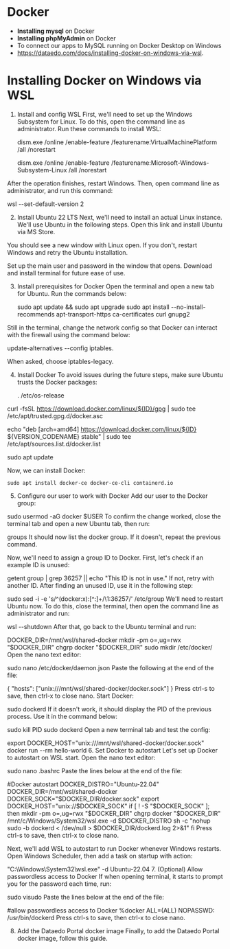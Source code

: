 # Docker

- **Installing mysql** on Docker
- **Installing phpMyAdmin**  on Docker
- To connect our apps to MySQL running on Docker Desktop on Windows
- https://dataedo.com/docs/installing-docker-on-windows-via-wsl.
  
# **Installing Docker on Windows via WSL**
1. Install and config WSL
First, we'll need to set up the Windows Subsystem for Linux. To do this, open the command line as administrator. Run these commands to install WSL:

    dism.exe /online /enable-feature /featurename:VirtualMachinePlatform /all /norestart

    dism.exe /online /enable-feature /featurename:Microsoft-Windows-Subsystem-Linux /all /norestart

After the operation finishes, restart Windows. Then, open command line as administrator, and run this command:

wsl --set-default-version 2

2. Install Ubuntu 22 LTS
Next, we'll need to install an actual Linux instance. We'll use Ubuntu in the following steps. Open this link and install Ubuntu via MS Store.

You should see a new window with Linux open. If you don't, restart Windows and retry the Ubuntu installation.

Set up the main user and password in the window that opens. Download and install terminal for future ease of use.

3. Install prerequisites for Docker
Open the terminal and open a new tab for Ubuntu. Run the commands below:

    sudo apt update && sudo apt upgrade
    sudo apt install --no-install-recommends apt-transport-https ca-certificates curl gnupg2
   
Still in the terminal, change the network config so that Docker can interact with the firewall using the command below:

update-alternatives --config iptables.

When asked, choose iptables-legacy.

4. Install Docker
To avoid issues during the future steps, make sure Ubuntu trusts the Docker packages:

    . /etc/os-release

curl -fsSL https://download.docker.com/linux/${ID}/gpg | sudo tee /etc/apt/trusted.gpg.d/docker.asc

echo "deb [arch=amd64] https://download.docker.com/linux/${ID} ${VERSION_CODENAME} stable" | sudo tee /etc/apt/sources.list.d/docker.list

sudo apt update

Now, we can install Docker:

    sudo apt install docker-ce docker-ce-cli containerd.io
5. Configure our user to work with Docker
Add our user to the Docker group:

sudo usermod -aG docker $USER
To confirm the change worked, close the terminal tab and open a new Ubuntu tab, then run:

groups
It should now list the docker group. If it doesn't, repeat the previous command.

Now, we'll need to assign a group ID to Docker. First, let's check if an example ID is unused:

getent group | grep 36257 || echo "This ID is not in use."
If not, retry with another ID. After finding an unused ID, use it in the following step:

sudo sed -i -e 's/^\(docker:x\):[^:]\+/\1:36257/' /etc/group
We'll need to restart Ubuntu now. To do this, close the terminal, then open the command line as administrator and run:

wsl --shutdown
After that, go back to the Ubuntu terminal and run:

DOCKER_DIR=/mnt/wsl/shared-docker
mkdir -pm o=,ug=rwx "$DOCKER_DIR"
chgrp docker "$DOCKER_DIR"
sudo mkdir /etc/docker/
Open the nano text editor:

sudo nano /etc/docker/daemon.json
Paste the following at the end of the file:

{
  "hosts": ["unix:///mnt/wsl/shared-docker/docker.sock"]
}
Press ctrl-s to save, then ctrl-x to close nano. Start Docker:

sudo dockerd
If it doesn't work, it should display the PID of the previous process. Use it in the command below:

sudo kill PID
sudo dockerd
Open a new terminal tab and test the config:

export DOCKER_HOST="unix:///mnt/wsl/shared-docker/docker.sock"
docker run --rm hello-world
6. Set Docker to autostart
Let's set up Docker to autostart on WSL start. Open the nano text editor:

sudo nano .bashrc
Paste the lines below at the end of the file:

#Docker autostart
DOCKER_DISTRO="Ubuntu-22.04"
DOCKER_DIR=/mnt/wsl/shared-docker
DOCKER_SOCK="$DOCKER_DIR/docker.sock"
export DOCKER_HOST="unix://$DOCKER_SOCK"
if [ ! -S "$DOCKER_SOCK" ]; then
    mkdir -pm o=,ug=rwx "$DOCKER_DIR"
    chgrp docker "$DOCKER_DIR"
    /mnt/c/Windows/System32/wsl.exe -d $DOCKER_DISTRO sh -c "nohup sudo -b dockerd < /dev/null > $DOCKER_DIR/dockerd.log 2>&1"
fi
Press ctrl-s to save, then ctrl-x to close nano.

Next, we'll add WSL to autostart to run Docker whenever Windows restarts. Open Windows Scheduler, then add a task on startup with action:

"C:\Windows\System32\wsl.exe" -d Ubuntu-22.04
7. (Optional) Allow passwordless access to Docker
If when opening terminal, it starts to prompt you for the password each time, run:

sudo visudo
Paste the lines below at the end of the file:

#allow passwordless access to Docker
%docker ALL=(ALL)  NOPASSWD: /usr/bin/dockerd
Press ctrl-s to save, then ctrl-x to close nano.

8. Add the Dataedo Portal docker image
Finally, to add the Dataedo Portal docker image, follow this guide.

